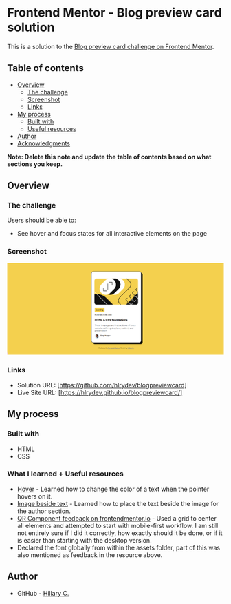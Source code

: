 # Frontend Mentor - Blog preview card solution

This is a solution to the [Blog preview card challenge on Frontend Mentor](https://www.frontendmentor.io/challenges/blog-preview-card-ckPaj01IcS). 

## Table of contents

- [Overview](#overview)
  - [The challenge](#the-challenge)
  - [Screenshot](#screenshot)
  - [Links](#links)
- [My process](#my-process)
  - [Built with](#built-with)
  - [Useful resources](#useful-resources)
- [Author](#author)
- [Acknowledgments](#acknowledgments)

**Note: Delete this note and update the table of contents based on what sections you keep.**

## Overview

### The challenge

Users should be able to:

- See hover and focus states for all interactive elements on the page

### Screenshot

![](./screenshot.png)

### Links

- Solution URL: [https://github.com/hlrydev/blogpreviewcard]
- Live Site URL: [https://hlrydev.github.io/blogpreviewcard/]

## My process

### Built with

- HTML
- CSS

### What I learned + Useful resources

- [Hover](https://www.w3schools.com/cssref/sel_hover.php) - Learned how to change the color of a text when the pointer hovers on it. 
- [Image beside text](https://www.shecodes.io/athena/37856-how-to-move-text-to-the-right-side-of-an-image-with-css#:~:text=In%20this%20example%2C%20float%3A%20left,right%20side%20of%20the%20image) - Learned how to place the text beside the image for the author section. 
- [QR Component feedback on frontendmentor.io](https://www.frontendmentor.io/solutions/qr-code-component-with-css-5PakVqgsg3) - Used a grid to center all elements and attempted to start with mobile-first workflow. I am still not entirely sure if I did it correctly, how exactly should it be done, or if it is easier than starting with the desktop version. 
- Declared the font globally from within the assets folder, part of this was also mentioned as feedback in the resource above.


## Author

- GitHub - [Hillary C.](https://github.com/hlrydev)
